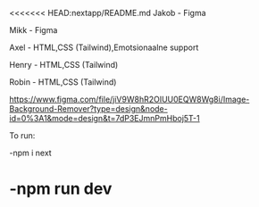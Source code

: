 <<<<<<< HEAD:nextapp/README.md
Jakob - Figma

Mikk - Figma

Axel - HTML,CSS (Tailwind),Emotsionaalne support

Henry - HTML,CSS (Tailwind)

Robin - HTML,CSS (Tailwind)

https://www.figma.com/file/jiV9W8hR2OIUU0EQW8Wg8i/Image-Background-Remover?type=design&node-id=0%3A1&mode=design&t=7dP3EJmnPmHboj5T-1

To run:
 
 -npm i next

 -npm run dev
=======
